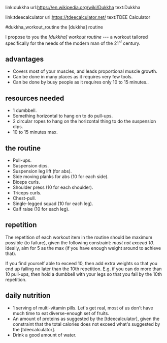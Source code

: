 link:dukkha
url:https://en.wikipedia.org/wiki/Dukkha
text:Dukkha

link:tdeecalculator
url:https://tdeecalculator.net/
text:TDEE Calculator

#dukkha_workout_routine the [dukkha] routine

I propose to you the _[dukkha] workout routine_ --- a workout tailored
specifically for the needs of the modern man of the $21^{st}$ century.

## advantages

* Covers most of your muscles, and leads proportional muscle growth.
* Can be done in many places as it requires very few tools.
* Can be done by busy people as it requires only 10 to 15 minutes..

## resources needed

* 1 dumbbell.
* Something horizontal to hang on to do pull-ups.
* 2 circular ropes to hang on the horizontal thing to do the suspension dips.
* 10 to 15 minutes max.

## the routine

* Pull-ups.
* Suspension dips.
* Suspension leg lift (for abs).
* Side moving planks for abs (10 for each side).
* Biceps curls.
* Shoulder press (10 for each shoulder).
* Triceps curls.
* Chest-pull.
* Single-legged squad (10 for each leg).
* Calf raise (10 for each leg).

## repetition

The repetition of each workout item in the routine should be maximum possible
(to failure), given the following constraint:  _must not exceed 10_.  Ideally,
aim for 5 as the max (if you have enough weight around to achieve that).

If you find yourself able to exceed 10, then add extra weights so that you end
up failing no later than the 10th repetition.  E.g. if you can do more than 10
pull-ups, then hold a dumbbell with your legs so that you fail by the 10th
repetition.

## daily nutrition

* 1 serving of multi-vitamin pills.  Let's get real, most of us don't have much
  time to eat diverse-enough set of fruits.
* An amount of proteins as suggested by the [tdeecalculator], given the
  constraint that the total calories does not exceed what's suggested by the
  [tdeecalculator].
* Drink a good amount of water.
